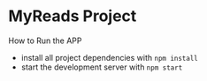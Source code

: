 # MyReads Project
How to Run the APP
* install all project dependencies with `npm install`
* start the development server with `npm start`

